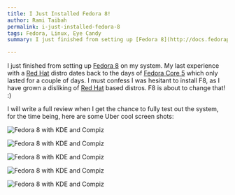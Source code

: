 ```yaml
---
title: I Just Installed Fedora 8!
author: Rami Taibah
permalink: i-just-installed-fedora-8
tags: Fedora, Linux, Eye Candy
summary: I just finished from setting up [Fedora 8](http://docs.fedoraproject.org/release-notes/f8/en_US/) on my system. My last experience with a [Red Hat](http://en.wikipedia.org/wiki/Red_Hat_Linux) distro dates back to the days of [Fedora Core 5](http://www.redhat.com/magazine/018apr06/features/fc5_overview/) which only lasted for a couple of days. I must confess I was hesitant to install F8, as I have grown a disliking of [Red Hat](http://en.wikipedia.org/wiki/Red_Hat_Linux) based distros. F8 is about to change that! :)

---
```


I just finished from setting up [Fedora 8](http://docs.fedoraproject.org/release-notes/f8/en_US/) on my system. My last experience with a [Red Hat](http://en.wikipedia.org/wiki/Red_Hat_Linux) distro dates back to the days of [Fedora Core 5](http://www.redhat.com/magazine/018apr06/features/fc5_overview/) which only lasted for a couple of days. I must confess I was hesitant to install F8, as I have grown a disliking of [Red Hat](http://en.wikipedia.org/wiki/Red_Hat_Linux) based distros. F8 is about to change that! :)

I will write a full review when I get the chance to fully test out the system, for the time being, here are some Uber cool screen shots: 

![Fedora 8 with KDE and Compiz](images/fedora-8-screenshot-1.png)

![Fedora 8 with KDE and Compiz](images/fedora-8-screenshot-2.png)

![Fedora 8 with KDE and Compiz](images/fedora-8-screenshot-3.png)

![Fedora 8 with KDE and Compiz](images/fedora-8-screenshot-4.png)

![Fedora 8 with KDE and Compiz](images/fedora-8-screenshot-5.png)
